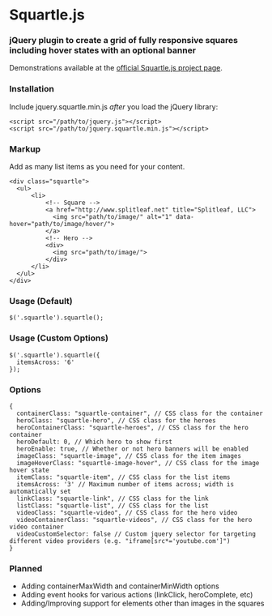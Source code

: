# Squartle.js

### jQuery plugin to create a grid of fully responsive squares including hover states with an optional banner

Demonstrations available at the [official Squartle.js project page](http://splitleaf.github.io/Splitleaf_Squartle/).

### Installation

Include jquery.squartle.min.js *after* you load the jQuery library:

    <script src="/path/to/jquery.js"></script>
    <script src="/path/to/jquery.squartle.min.js"></script>

### Markup

Add as many list items as you need for your content.

    <div class="squartle">
      <ul>
          <li>
              <!-- Square -->
              <a href="http://www.splitleaf.net" title="Splitleaf, LLC">
                <img src="path/to/image/" alt="1" data-hover="path/to/image/hover/">
              </a>
              <!-- Hero -->
              <div>
                <img src="path/to/image/">
              </div>
          </li>
      </ul>
    </div>

### Usage (Default)

    $('.squartle').squartle();

### Usage (Custom Options)

    $('.squartle').squartle({
      itemsAcross: '6'
    });

### Options

    {
      containerClass: "squartle-container", // CSS class for the container
      heroClass: "squartle-hero", // CSS class for the heroes
      heroContainerClass: "squartle-heroes", // CSS class for the hero container
      heroDefault: 0, // Which hero to show first
      heroEnable: true, // Whether or not hero banners will be enabled
      imageClass: "squartle-image", // CSS class for the item images
      imageHoverClass: "squartle-image-hover", // CSS class for the image hover state
      itemClass: "squartle-item", // CSS class for the list items
      itemsAcross: '3' // Maximum number of items across; width is automatically set
      linkClass: "squartle-link", // CSS class for the link
      listClass: "squartle-list", // CSS class for the list
      videoClass: "squartle-video", // CSS class for the hero video
      videoContainerClass: "squartle-videos", // CSS class for the hero video container
      videoCustomSelector: false // Custom jquery selector for targeting different video providers (e.g. "iframe[src*='youtube.com']")
    }

### Planned

* Adding containerMaxWidth and containerMinWidth options
* Adding event hooks for various actions (linkClick, heroComplete, etc)
* Adding/Improving support for elements other than images in the squares